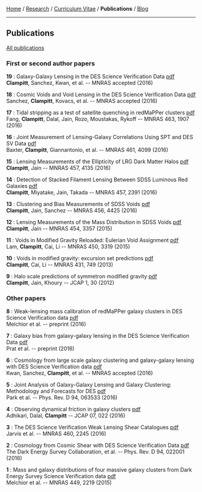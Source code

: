 <div class="container">

[Home](index.html) /
[Research](research.html) /
[Curriculum Vitae](cvitae.html) /
**Publications** /
[Blog](blog.html)

***

## Publications

[All publications](http://arxiv.org/find/astro-ph/1/au:+Clampitt_J/0/1/0/all/0/1)

### First or second author papers

**19**
: Galaxy-Galaxy Lensing in the DES Science Verification Data
  [pdf](http://arxiv.org/pdf/1603.05790.pdf)\
  **Clampitt**, Sanchez, Kwan, et al. -- MNRAS accepted (2016)

**18**
: Cosmic Voids and Void Lensing in the DES Science Verification Data
[pdf](https://arxiv.org/pdf/1605.03982.pdf)\
Sanchez, **Clampitt**, Kovacs, et al. -- MNRAS accepted (2016)

**17**
: Tidal stripping as a test of satellite quenching in redMaPPer clusters
[pdf](https://arxiv.org/pdf/1604.08611.pdf)\
Fang, **Clampitt**, Dalal, Jain, Rozo, Moustakas, Rykoff -- MNRAS 463, 1907 (2016)

**16**
: Joint Measurement of Lensing-Galaxy Correlations Using SPT and DES SV Data
[pdf](http://arxiv.org/pdf/1602.07384.pdf)\
Baxter, **Clampitt**, Giannantonio, et al. -- MNRAS 461, 4099 (2016)

**15**
: Lensing Measurements of the Ellipticity of LRG Dark Matter Halos
[pdf](http://arxiv.org/pdf/1506.03536.pdf)\
**Clampitt**, Jain -- MNRAS 457, 4135 (2016)

**14**
: Detection of Stacked Filament Lensing Between SDSS Luminous Red Galaxies
[pdf](http://arxiv.org/pdf/1402.3302.pdf)\
**Clampitt**, Miyatake, Jain, Takada -- MNRAS 457, 2391 (2016)

**13**
: Clustering and Bias Measurements of SDSS Voids
[pdf](http://arxiv.org/pdf/1507.08031.pdf)\
**Clampitt**, Jain, Sanchez -- MNRAS 456, 4425 (2016)

**12**
: Lensing Measurements of the Mass Distribution in SDSS Voids
[pdf](http://arxiv.org/pdf/1404.1834.pdf)\
**Clampitt**, Jain -- MNRAS 454, 3357 (2015)

**11**
: Voids in Modified Gravity Reloaded: Eulerian Void Assignment
[pdf](http://arxiv.org/pdf/1408.5338.pdf)\
Lam, **Clampitt**, Cai, Li -- MNRAS 450, 3319 (2015)

**10**
: Voids in modified gravity: excursion set predictions
[pdf](http://arxiv.org/pdf/1212.2216.pdf)\
**Clampitt**, Cai, Li -- MNRAS 431, 749 (2013)

**9**
: Halo scale predictions of symmetron modified gravity
[pdf](http://arxiv.org/pdf/1110.2177.pdf)\
**Clampitt**, Jain, Khoury -- JCAP 1, 30 (2012)


### Other papers

**8**
: Weak-lensing mass calibration of redMaPPer galaxy clusters in DES Science Verification data
[pdf](https://arxiv.org/pdf/1610.06890.pdf)\
Melchior et al. -- preprint (2016)

**7**
: Galaxy bias from galaxy-galaxy lensing in the DES Science Verification Data
[pdf](http://arxiv.org/pdf/1609.08167.pdf)\
Prat et al. -- preprint (2016)

**6**
: Cosmology from large scale galaxy clustering and galaxy-galaxy lensing with DES Science Verification data
[pdf](https://arxiv.org/pdf/1604.07871.pdf)\
Kwan, Sanchez, **Clampitt**, et al. -- MNRAS accepted (2016)

**5**
: Joint Analysis of Galaxy-Galaxy Lensing and Galaxy Clustering: Methodology and Forecasts for DES
[pdf](http://arxiv.org/pdf/1507.05353.pdf)\
Park et al. -- Phys. Rev. D 94, 063533 (2016)

**4**
: Observing dynamical friction in galaxy clusters
[pdf](https://arxiv.org/pdf/1605.06688.pdf)\
Adhikari, Dalal, **Clampitt** -- JCAP 07, 022 (2016)

**3**
: The DES Science Verification Weak Lensing Shear Catalogues
[pdf](https://arxiv.org/pdf/1507.05603.pdf)\
Jarvis et al. -- MNRAS 460, 2245 (2016)

**2**
: Cosmology from Cosmic Shear with DES Science Verification Data
[pdf](http://arxiv.org/pdf/1507.05552.pdf)\
The Dark Energy Survey Collaboration, et al. -- Phys. Rev. D 94, 022001 (2016)

**1**
: Mass and galaxy distributions of four massive galaxy clusters from Dark Energy Survey Science Verification data
[pdf](http://arxiv.org/pdf/1405.4285.pdf)\
Melchior et al. -- MNRAS 449, 2219 (2015)

</div>
